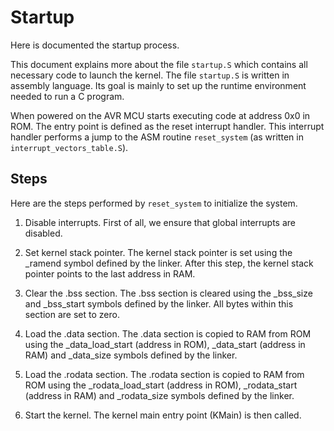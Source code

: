 # Startup

Here is documented the startup process.

This document explains more about the file `startup.S` which contains all
necessary code to launch the kernel.
The file `startup.S` is written in assembly language. Its goal is mainly to set
up the runtime environment needed to run a C program.

When powered on the AVR MCU starts executing code at address 0x0 in ROM.
The entry point is defined as the reset interrupt handler. This interrupt
handler performs a jump to the ASM routine `reset_system` (as written in
`interrupt_vectors_table.S`).

## Steps

Here are the steps performed by `reset_system` to initialize the system.

1. Disable interrupts. First of all, we ensure that global interrupts are
   disabled.

2. Set kernel stack pointer. The kernel stack pointer is set using the _ramend
   symbol defined by the linker. After this step, the kernel stack pointer
   points to the last address in RAM.

3. Clear the .bss section. The .bss section is cleared using the _bss_size and
   _bss_start symbols defined by the linker. All bytes within this section are
   set to zero.

4. Load the .data section. The .data section is copied to RAM from ROM using the
   _data_load_start (address in ROM), _data_start (address in RAM) and
   _data_size symbols defined by the linker.

5. Load the .rodata section. The .rodata section is copied to RAM from ROM using
   the _rodata_load_start (address in ROM), _rodata_start (address in RAM) and
   _rodata_size symbols defined by the linker.

6. Start the kernel. The kernel main entry point (KMain) is then called.

